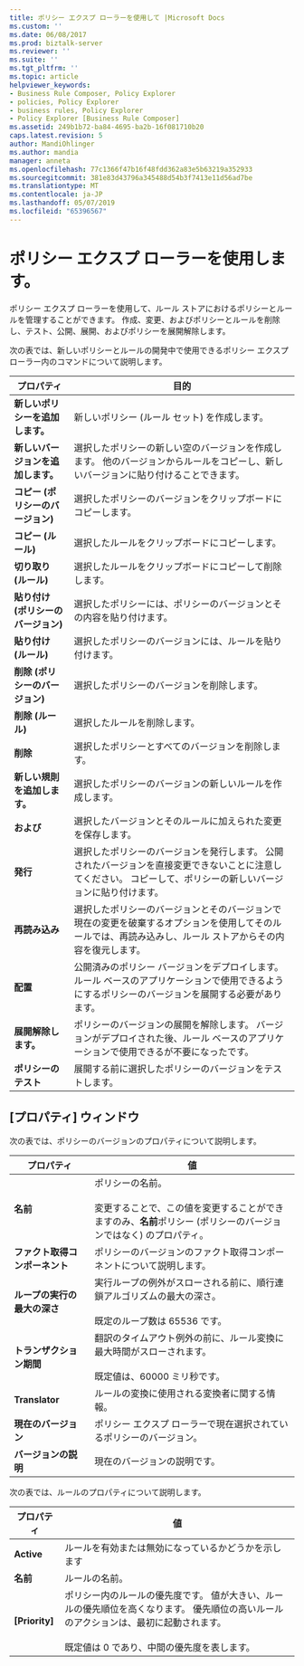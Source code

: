 ```yaml
---
title: ポリシー エクスプ ローラーを使用して |Microsoft Docs
ms.custom: ''
ms.date: 06/08/2017
ms.prod: biztalk-server
ms.reviewer: ''
ms.suite: ''
ms.tgt_pltfrm: ''
ms.topic: article
helpviewer_keywords:
- Business Rule Composer, Policy Explorer
- policies, Policy Explorer
- business rules, Policy Explorer
- Policy Explorer [Business Rule Composer]
ms.assetid: 249b1b72-ba84-4695-ba2b-16f081710b20
caps.latest.revision: 5
author: MandiOhlinger
ms.author: mandia
manager: anneta
ms.openlocfilehash: 77c1366f47b16f48fdd362a83e5b63219a352933
ms.sourcegitcommit: 381e83d43796a345488d54b3f7413e11d56ad7be
ms.translationtype: MT
ms.contentlocale: ja-JP
ms.lasthandoff: 05/07/2019
ms.locfileid: "65396567"
---
```

# <a name="using-policy-explorer"></a>ポリシー エクスプ ローラーを使用します。
ポリシー エクスプ ローラーを使用して、ルール ストアにおけるポリシーとルールを管理することができます。 作成、変更、およびポリシーとルールを削除し、テスト、公開、展開、およびポリシーを展開解除します。  
  
 次の表では、新しいポリシーとルールの開発中で使用できるポリシー エクスプ ローラー内のコマンドについて説明します。  
  
|プロパティ|目的|  
|--------------|----------------|  
|**新しいポリシーを追加します。**|新しいポリシー (ルール セット) を作成します。|  
|**新しいバージョンを追加します。**|選択したポリシーの新しい空のバージョンを作成します。 他のバージョンからルールをコピーし、新しいバージョンに貼り付けることできます。|  
|**コピー (ポリシーのバージョン)**|選択したポリシーのバージョンをクリップボードにコピーします。|  
|**コピー (ルール)**|選択したルールをクリップボードにコピーします。|  
|**切り取り (ルール)**|選択したルールをクリップボードにコピーして削除します。|  
|**貼り付け (ポリシーのバージョン)**|選択したポリシーには、ポリシーのバージョンとその内容を貼り付けます。|  
|**貼り付け (ルール)**|選択したポリシーのバージョンには、ルールを貼り付けます。|  
|**削除 (ポリシーのバージョン)**|選択したポリシーのバージョンを削除します。|  
|**削除 (ルール)**|選択したルールを削除します。|  
|**削除**|選択したポリシーとすべてのバージョンを削除します。|  
|**新しい規則を追加します。**|選択したポリシーのバージョンの新しいルールを作成します。|  
|**および**|選択したバージョンとそのルールに加えられた変更を保存します。|  
|**発行**|選択したポリシーのバージョンを発行します。 公開されたバージョンを直接変更できないことに注意してください。 コピーして、ポリシーの新しいバージョンに貼り付けます。|  
|**再読み込み**|選択したポリシーのバージョンとそのバージョンで現在の変更を破棄するオプションを使用してそのルールでは、再読み込みし、ルール ストアからその内容を復元します。|  
|**配置**|公開済みのポリシー バージョンをデプロイします。 ルール ベースのアプリケーションで使用できるようにするポリシーのバージョンを展開する必要があります。|  
|**展開解除します。**|ポリシーのバージョンの展開を解除します。 バージョンがデプロイされた後、ルール ベースのアプリケーションで使用できるが不要になったです。|  
|**ポリシーのテスト**|展開する前に選択したポリシーのバージョンをテストします。|  
  
## <a name="properties-window"></a>[プロパティ] ウィンドウ  
 次の表では、ポリシーのバージョンのプロパティについて説明します。  
  
|プロパティ|値|  
|--------------|-----------|  
|**名前**|ポリシーの名前。<br /><br /> 変更することで、この値を変更することができますのみ、**名前**ポリシー (ポリシーのバージョンではなく) のプロパティ。|  
|**ファクト取得コンポーネント**|ポリシーのバージョンのファクト取得コンポーネントについて説明します。|  
|**ループの実行の最大の深さ**|実行ループの例外がスローされる前に、順行連鎖アルゴリズムの最大の深さ。<br /><br /> 既定のループ数は 65536 です。|  
|**トランザクション期間**|翻訳のタイムアウト例外の前に、ルール変換に最大時間がスローされます。<br /><br /> 既定値は、60000 ミリ秒です。|  
|**Translator**|ルールの変換に使用される変換者に関する情報。|  
|**現在のバージョン**|ポリシー エクスプ ローラーで現在選択されているポリシーのバージョン。|  
|**バージョンの説明**|現在のバージョンの説明です。|  
  
 次の表では、ルールのプロパティについて説明します。  
  
|プロパティ|値|  
|--------------|-----------|  
|**Active**|ルールを有効または無効になっているかどうかを示します|  
|**名前**|ルールの名前。|  
|**[Priority]**|ポリシー内のルールの優先度です。 値が大きい、ルールの優先順位を高くなります。 優先順位の高いルールのアクションは、最初に起動されます。<br /><br /> 既定値は 0 であり、中間の優先度を表します。|